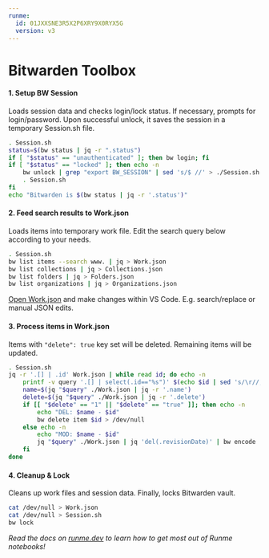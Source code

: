 ```yaml
---
runme:
  id: 01JXXSNE3R5X2P6XRY9X0RYX5G
  version: v3
---
```


# Bitwarden Toolbox

#### 1. Setup BW Session

Loads session data and checks login/lock status. If necessary, prompts for login/password. Upon successful unlock, it saves the session in a temporary Session.sh file.

```sh {"closeTerminalOnSuccess":"false","id":"01JXXQXE264H61JE4646BZ1VZY"}
. Session.sh
status=$(bw status | jq -r ".status")
if [ "$status" == "unauthenticated" ]; then bw login; fi
if [ "$status" == "locked" ]; then echo -n
    bw unlock | grep "export BW_SESSION" | sed 's/$ //' > ./Session.sh
    . Session.sh
fi
echo "Bitwarden is $(bw status | jq -r '.status')"
```

#### 2. Feed search results to Work.json

Loads items into temporary work file. Edit the search query below according to your needs.

```sh {"id":"01JXXQXE264H61JE464BGT6HCJ"}
. Session.sh
bw list items --search www. | jq > Work.json
bw list collections | jq > Collections.json
bw list folders | jq > Folders.json
bw list organizations | jq > Organizations.json
```

[Open Work.json](./Work.json) and make changes within VS Code. E.g. search/replace or manual JSON edits.

#### 3. Process items in Work.json

Items with `"delete": true` key set will be deleted. Remaining items will be updated.

```sh {"closeTerminalOnSuccess":"false","id":"01JXXVHTAK6S1FS5CR02XX5ZSP"}
. Session.sh
jq -r '.[] | .id' Work.json | while read id; do echo -n
    printf -v query '.[] | select(.id=="%s")' $(echo $id | sed 's/\r//;s/\n//')
    name=$(jq "$query" ./Work.json | jq -r '.name')
    delete=$(jq "$query" ./Work.json | jq -r '.delete')
    if [[ "$delete" == "1" || "$delete" == "true" ]]; then echo -n
        echo "DEL: $name - $id"
        bw delete item $id > /dev/null
    else echo -n
        echo "MOD: $name - $id"
        jq "$query" ./Work.json | jq 'del(.revisionDate)' | bw encode | bw edit item $id > /dev/null
    fi
done
```

#### 4. Cleanup & Lock

Cleans up work files and session data. Finally, locks Bitwarden vault.

```sh
cat /dev/null > Work.json
cat /dev/null > Session.sh
bw lock
```

*Read the docs on [runme.dev](https://runme.dev/docs/intro) to learn how to get most out of Runme notebooks!*
